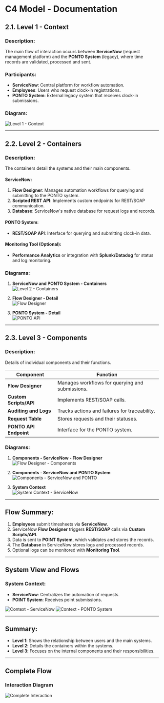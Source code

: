 # C4 Model - Documentation

## 2.1. Level 1 - Context
### Description:
The main flow of interaction occurs between **ServiceNow** (request management platform) and the **PONTO System** (legacy), where time records are validated, processed and sent.

### Participants:
- **ServiceNow**: Central platform for workflow automation.
- **Employees**: Users who request clock-in registrations.
- **PONTO System**: External legacy system that receives clock-in submissions.

### Diagram:
![Level 1 - Context](img/01-C4Model-Context-en.png)

---

## 2.2. Level 2 - Containers
### Description:
The containers detail the systems and their main components.

#### **ServiceNow**:
1. **Flow Designer**: Manages automation workflows for querying and submitting to the PONTO system.
2. **Scripted REST API**: Implements custom endpoints for REST/SOAP communication.
3. **Database**: ServiceNow's native database for request logs and records.

#### **PONTO System**:
- **REST/SOAP API**: Interface for querying and submitting clock-in data.

#### **Monitoring Tool (Optional)**:
- **Performance Analytics** or integration with **Splunk/Datadog** for status and log monitoring.

### Diagrams:
1. **ServiceNow and PONTO System - Containers**  
![Level 2 - Containers](img/01-C4Model-Containers-en.png)

2. **Flow Designer - Detail**  
![Flow Designer](img/01-C4Model-Components-Container-02-en.png)

3. **PONTO System - Detail**  
![PONTO API](img/01-C4Model-Components-Container-en.png)

---

## 2.3. Level 3 - Components

### Description:
Details of individual components and their functions.

| **Component**          | **Function**                                           |
|-------------------------|--------------------------------------------------------|
| **Flow Designer**       | Manages workflows for querying and submissions.       |
| **Custom Scripts/API**  | Implements REST/SOAP calls.                           |
| **Auditing and Logs**   | Tracks actions and failures for traceability.         |
| **Request Table**       | Stores requests and their statuses.                   |
| **PONTO API Endpoint**  | Interface for the PONTO system.                       |

### Diagrams:
1. **Components - ServiceNow - Flow Designer**  
![Flow Designer - Components](img/01-C4Model-Components-en.png)

2. **Components - ServiceNow and PONTO System**  
![Components - ServiceNow and PONTO](img/01-C4Model-Components-SystemContext-en.png)

3. **System Context**  
![System Context - ServiceNow](img/01-C4Model-Components-SystemContext-02-en.png)  

---

## Flow Summary:
1. **Employees** submit timesheets via **ServiceNow**.
2. ServiceNow **Flow Designer** triggers **REST/SOAP** calls via **Custom Scripts/API**.
3. Data is sent to **POINT System**, which validates and stores the records.
4. The **Database** in ServiceNow stores logs and processed records.
5. Optional logs can be monitored with **Monitoring Tool**.

---

## System View and Flows
### System Context:
- **ServiceNow**: Centralizes the automation of requests.
- **POINT System**: Receives point submissions.

![Context - ServiceNow](img/01-C4Model-Components-SystemContext-en.png)
![Context - PONTO System](img/01-C4Model-Components-SystemContext-02-en.png)

---

## Summary:
- **Level 1**: Shows the relationship between users and the main systems.
- **Level 2**: Details the containers within the systems.
- **Level 3**: Focuses on the internal components and their responsibilities.

---

## Complete Flow
### Interaction Diagram
![Complete Interaction](img/01-C4Model-Components-SoftwareSystem-en.png)